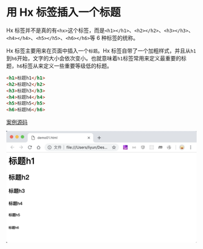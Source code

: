 # 用 Hx 标签插入一个标题

Hx 标签并不是真的有`<hx>`这个标签，而是`<h1></h1>`、`<h2></h2>`、`<h3></h3>`、`<h4></h4>`、`<h5></h5>`、`<h6></h6>`等 6 种标签的统称。

Hx 标签主要用来在页面中插入一个`标题`。Hx 标签自带了一个加粗样式，并且从`h1`到`h6`开始，文字的大小会依次变小。也就意味着`h1`标签常用来定义最重要的标题，`h6`标签从来定义一些重要等级低的标题。

```html
<h1>标题h1</h1>
<h2>标题h2</h2>
<h3>标题h3</h3>
<h4>标题h4</h4>
<h5>标题h5</h5>
<h6>标题h6</h6>
```

[案例源码](./demo/demo01.html)

![](./images/01.png)
